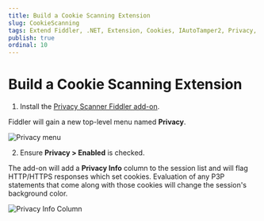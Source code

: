 ```yaml
---
title: Build a Cookie Scanning Extension
slug: CookieScanning
tags: Extend Fiddler, .NET, Extension, Cookies, IAutoTamper2, Privacy, P3P
publish: true
ordinal: 10
---
```


Build a Cookie Scanning Extension
=================================

1. Install the [Privacy Scanner Fiddler add-on][1].

 Fiddler will gain a new top-level menu named **Privacy**.

 ![Privacy menu][2]

2. Ensure **Privacy > Enabled** is checked.

 The add-on will add a **Privacy Info** column to the session list and will flag HTTP/HTTPS responses which set cookies. Evaluation of any P3P statements that come along with those cookies will change the session's background color.

 ![Privacy Info Column][3]

 

[1]: http://fiddler2.com/add-ons
[2]: ../images/CookieScanning/PrivacyMenu.png
[3]: ../images/CookieScanning/PrivacyInfo.png
